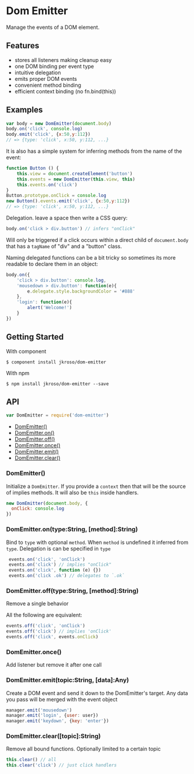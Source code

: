 # Dom Emitter

Manage the events of a DOM element.

## Features

- stores all listeners making cleanup easy
- one DOM binding per event type
- intuitive delegation
- emits proper DOM events
- convenient method binding
- efficient context binding (no fn.bind(this))

## Examples

```js
var body = new DomEmitter(document.body)
body.on('click', console.log)
body.emit('click', {x:50,y:112})
// => {type: 'click', x:50, y:112, ...}
```

It is also has a simple system for inferring methods from the name of the event:

```js
function Button () {
	this.view = document.createElement('button')
	this.events = new DomEmitter(this.view, this)
	this.events.on('click')
}
Button.prototype.onClick = console.log
new Button().events.emit('click', {x:50,y:112})
// => {type: 'click', x:50, y:112, ...}
```

Delegation. leave a space then write a CSS query:

```js
body.on('click > div.button') // infers "onClick"
```
Will only be triggered if a click occurs within a direct child of `document.body` that has a `tagName` of "div" and a "button" class.

Naming delegated functions can be a bit tricky so sometimes its more readable to declare them in an object:

```js
body.on({
	'click > div.button': console.log,
	'mousedown > div.button': function(e){
		e.delegate.style.backgroundColor = '#888'
	},
	'login': function(e){
		alert('Welcome!')
	}
})
```

## Getting Started

With component

	$ component install jkroso/dom-emitter

With npm

	$ npm install jkroso/dom-emitter --save

## API

```javascript
var DomEmitter = require('dom-emitter')
```
  - [DomEmitter()](#domemitter)
  - [DomEmitter.on()](#domemitterontypestringmethodstring)
  - [DomEmitter.off()](#domemitterofftypestringmethodstring)
  - [DomEmitter.once()](#domemitteronce)
  - [DomEmitter.emit()](#domemitteremittopicstringdataany)
  - [DomEmitter.clear()](#domemittercleartopicstring)

### DomEmitter()

  Initialize a `DomEmitter`. If you provide a `context`
  then that will be the source of implies methods. It 
  will also be `this` inside handlers.
  
```js
new DomEmitter(document.body, {
  onClick: console.log  
})
```

### DomEmitter.on(type:String, [method]:String)

  Bind to `type` with optional `method`. When `method` is 
  undefined it inferred from `type`. Delegation is can be
  specified in `type`
  
```js
 events.on('click', 'onClick')
 events.on('click') // implies "onClick"
 events.on('click', function (e) {})
 events.on('click .ok') // delegates to `.ok`
```

### DomEmitter.off(type:String, [method]:String)

  Remove a single behavior
  
  All the following are equivalent:
  
```js
events.off('click', 'onClick')
events.off('click') // implies 'onClick'
events.off('click', events.onClick)
```

### DomEmitter.once()

  Add listener but remove it after one call

### DomEmitter.emit(topic:String, [data]:Any)

  Create a DOM event and send it down to the DomEmitter's 
  target. Any data you pass will be merged with the event 
  object
  
```js
manager.emit('mousedown')
manager.emit('login', {user: user})
manager.emit('keydown', {key: 'enter'})
```

### DomEmitter.clear([topic]:String)

  Remove all bound functions.
  Optionally limited to a certain topic
  
```js
this.clear() // all
this.clear('click') // just click handlers
```
